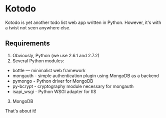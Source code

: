 # Kotodo

Kotodo is yet another todo list web app written in Python. However, it's with a twist not seen anywhere else.

## Requirements

1. Obviously, Python (we use 2.6.1 and 2.7.2)
2. Several Python modules:
  * bottle — minimalist web framework
  * mongauth - simple authentication plugin using MongoDB as a backend
  * pymongo - Python driver for MongoDB
  * py-bcrypt - cryptography module necessary for mongauth
  * isapi_wsgi - Python WSGI adapter for IIS 
3. MongoDB

That's about it!